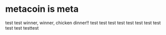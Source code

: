 # metacoin is meta

test
test
winner, winner, chicken dinner!!
test
test
test
test
test
test
test
test
test
test
testtest
